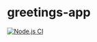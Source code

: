 # greetings-app
[![Node.js CI](https://github.com/Londeka-Zikalala/greetings-webapp/actions/workflows/node.js.yml/badge.svg)](https://github.com/Londeka-Zikalala/greetings-webapp/actions/workflows/node.js.yml)



